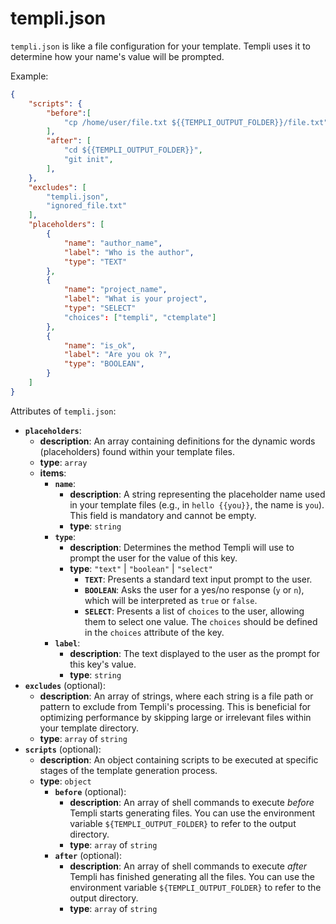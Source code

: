 # templi.json

`templi.json` is like a file configuration for your template. Templi uses it to determine how your name's value will be prompted.

Example:

```json
{
    "scripts": {
        "before":[
            "cp /home/user/file.txt ${{TEMPLI_OUTPUT_FOLDER}}/file.txt"
        ],
        "after": [
            "cd ${{TEMPLI_OUTPUT_FOLDER}}",
            "git init",
        ],
    },
    "excludes": [
        "templi.json",
        "ignored_file.txt"
    ],
    "placeholders": [
        {
            "name": "author_name",
            "label": "Who is the author",
            "type": "TEXT"
        },
        {
            "name": "project_name",
            "label": "What is your project",
            "type": "SELECT"
            "choices": ["templi", "ctemplate"]
        },
        {
            "name": "is_ok",
            "label": "Are you ok ?",
            "type": "BOOLEAN",
        }
    ]
}
```

Attributes of `templi.json`:

- **`placeholders`**:
    - **description**: An array containing definitions for the dynamic words (placeholders) found within your template files.
    - **type**: `array`
    - **items**:
        - **`name`**:
            - **description**: A string representing the placeholder name used in your template files (e.g., in `hello {{you}}`, the name is `you`). This field is mandatory and cannot be empty.
            - **type**: `string`
        - **`type`**:
            - **description**: Determines the method Templi will use to prompt the user for the value of this key.
            - **type**: `"text"` | `"boolean"` | `"select"`
                - **`TEXT`**: Presents a standard text input prompt to the user.
                - **`BOOLEAN`**: Asks the user for a yes/no response (`y` or `n`), which will be interpreted as `true` or `false`.
                - **`SELECT`**: Presents a list of `choices` to the user, allowing them to select one value. The `choices` should be defined in the `choices` attribute of the key.
        - **`label`**:
            - **description**: The text displayed to the user as the prompt for this key's value.
            - **type**: `string`
- **`excludes`** (optional):
    - **description**: An array of strings, where each string is a file path or pattern to exclude from Templi's processing. This is beneficial for optimizing performance by skipping large or irrelevant files within your template directory.
    - **type**: `array` of `string`
- **`scripts`** (optional):
    - **description**: An object containing scripts to be executed at specific stages of the template generation process.
    - **type**: `object`
        - **`before`** (optional):
            - **description**: An array of shell commands to execute *before* Templi starts generating files. You can use the environment variable `${TEMPLI_OUTPUT_FOLDER}` to refer to the output directory.
            - **type**: `array` of `string`
        - **`after`** (optional):
            - **description**: An array of shell commands to execute *after* Templi has finished generating all the files. You can use the environment variable `${TEMPLI_OUTPUT_FOLDER}` to refer to the output directory.
            - **type**: `array` of `string`
